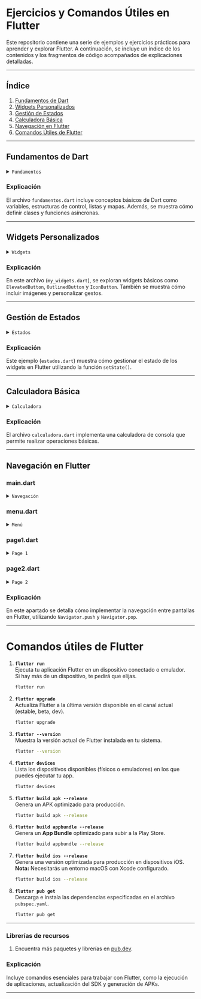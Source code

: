 # Ejercicios y Comandos Útiles en Flutter

Este repositorio contiene una serie de ejemplos y ejercicios prácticos para aprender y explorar Flutter. A continuación, se incluye un índice de los contenidos y los fragmentos de código acompañados de explicaciones detalladas.

---

## Índice

1. [Fundamentos de Dart](#fundamentos-de-dart)
2. [Widgets Personalizados](#widgets-personalizados)
3. [Gestión de Estados](#gestión-de-estados)
4. [Calculadora Básica](#calculadora-básica)
5. [Navegación en Flutter](#navegación-en-flutter)
6. [Comandos Útiles de Flutter](#comandos-útiles-de-flutter)

---

## Fundamentos de Dart
<details>
<summary><code>Fundamentos</code></summary>

```js
void main() {
  //print("hola mundo");
  //variables();
  //listaYmapa();
  //operador();
  //saludar("Nicole", "Szboslai");
  //saludar2(nombre: "Nikola2", apellido: "Szboslaina2");
  //saludar2(nombre: "Nikola3", apellido: "Szboslaina3");

  //Alumns alumno = Alumns(name: "A", id: 1);
  //print(alumno.name);

  clima();
  obtenerClima();
}

abstract class Animal {
  void sonido() => print("Hacer sonido");
}

class Gato extends Animal {
  @override
  void sonido() => print("Prr si te miro por la calle digo prr");
}

class Navidad extends Animal {
  @override
  void sonido() => print("Felz navidad para todos ustedes jingle bell");
}

class Alumns {
  final String name;
  final int id;

  Alumns({required this.name, required this.id});

  @override
  String toString() {
    return "Nombre: $name ($id)";
  }
}

void variables() {
  var ciudad = "Santiago";
  var temp = 38.0;

  int edad = 90;
  double altura = 75.2;
  bool esEstudiante = true;
  String nombre = "Sofia";

  String nombre0 =
      "Sofia"; //Al usar un _ dart la reconoce automaticamente como privada.

  print(ciudad);
  print(edad);
  print(altura);
  print(esEstudiante);
  print(nombre);
}

void listaYmapa() {
  List<String> comidas = ["Arroz", "Huevos", "Kimchi"];
  Map<String, Object> alumnos = {
    "Loreto": 1,
    "Rodrigo": 2,
  };
}

void operador() {
  int a = 10;
  int b = 3;

  print(a + b); // Suma
  print(a - b); // Resta
  print(a * b); // Multiplicación
  print(a / b); // División
  print(a % b); // Módulo

  print(a > b); // Mayor que
  print(a >= b); // Mayor o igual que
  print(a == b); // Igual a
  print(a != b); // Diferente de
}

void control() {
  int edad = 18;
  if (edad >= 18) {
    print("Mayor de edad");
  } else {
    print("Menor de edad");
  }

  String diaSemana = "Martes";

  // switch
  switch (diaSemana) {
    case "Lunes":
      print("Es Lunes");
      break;
    case "Martes":
      print("Es Martes");
      break;
    default:
      print("Otro día x");
  }

  // for, for in, while
  for (int i = 1; i <= 5; i++) {
    print("numero: $i");
  }

  for (var element in [1, 2, 3, 4]) {
    print("numero: $element");
  }

  int count = 1;
  while (count <= 5) {
    print("contador: $count");
    count++;
  }
}

void saludar(String nombre, [String apellido = ""]) {
  print("Hola, $nombre $apellido");
}

void saludar2({required String nombre, String apellido = ""}) {
  print("Hola, $nombre $apellido");
}

void saludar3({required String nombre, required String apellido}) {
  print("Hola, $nombre $apellido");
}

Future<String> clima() async {
  await Future.delayed(const Duration(seconds: 3));
  return "El clima actual es de 34°";
}

Future<String> obtenerClima() async {
  String datosClima = await clima();
  print(datosClima);
  return datosClima;
}
```

</details>

### Explicación

El archivo `fundamentos.dart` incluye conceptos básicos de Dart como variables, estructuras de control, listas y mapas. Además, se muestra cómo definir clases y funciones asíncronas.

---

## Widgets Personalizados

<details>
<summary><code>Widgets</code></summary>

```js
```dart
// This is a basic Flutter widget test.
//
// To perform an interaction with a widget in your test, use the WidgetTester
// utility in the flutter_test package. For example, you can send tap and scroll
// gestures. You can also use WidgetTester to find child widgets in the widget
// tree, read text, and verify that the values of widget properties are correct.

import 'package:flutter/material.dart';
import 'package:flutter_test/flutter_test.dart';


void main() {
  testWidgets('Counter increments smoke test', (WidgetTester tester) async {
    // Build our app and trigger a frame.
    await tester.pumpWidget(const MyApp());

    // Verify that our counter starts at 0.
    expect(find.text('0'), findsOneWidget);
    expect(find.text('1'), findsNothing);

    // Tap the '+' icon and trigger a frame.
    await tester.tap(find.byIcon(Icons.add));
    await tester.pump();

    // Verify that our counter has incremented.
    expect(find.text('0'), findsNothing);
    expect(find.text('1'), findsOneWidget);
  });
}

```
</details>

### Explicación

En este archivo (`my_widgets.dart`), se exploran widgets básicos como `ElevatedButton`, `OutlinedButton` y `IconButton`. También se muestra cómo incluir imágenes y personalizar gestos.

---

## Gestión de Estados

<details>
<summary><code>Estados</code></summary>

```js
import 'dart:developer';

import 'package:flutter/material.dart';

class Estados extends StatefulWidget {
  const Estados({super.key});

  @override
  State<Estados> createState() => _EstadosState();
}

class _EstadosState extends State<Estados> {
  int contador = 0;

  @override
  void initState() {
    log("Initstate()");
    super.initState();
  }

  @override
  Widget build(BuildContext context) {
    log("build()");
    log("contador: $contador");
    return MaterialApp(
      home: Scaffold(
        body: Column(
          mainAxisAlignment: MainAxisAlignment.center,
          children: [
            Center(
              child: Column(
                children: [
                  Text(
                    "Contador: $contador",
                  ),
                  Row(
                    mainAxisAlignment: MainAxisAlignment.center,
                    children: [
                      ElevatedButton(
                        onPressed: () {
                          setState(() {
                            contador++;
                          });
                        },
                        child: const Text("Incrementar"),
                      ),
                      const SizedBox(width: 16),
                      ElevatedButton(
                        onPressed: () {
                          setState(() {
                            contador--;
                          });
                        },
                        child: const Text("Decrementar"),
                      ),
                    ],
                  ),
                ],
              ),
            ),
          ],
        ),
      ),
    );
  }
}

```
</details>

### Explicación

Este ejemplo (`estados.dart`) muestra cómo gestionar el estado de los widgets en Flutter utilizando la función `setState()`.

---

## Calculadora Básica

<details>
<summary><code>Calculadora</code></summary>

```js
import 'dart:io';

void main() {
  // Mostrar las opciones del menú al usuario
  // 1: Suma
  // 2: Resta
  // 3: Multiplicación
  // 4: División
  print("===== Calculadora =====");
  print("1: Suma");
  print("2: Resta");
  print("3: Multiplicación");
  print("4: División");

//print(opcion);
// 1: Obtener la opción ingresa
// 2: Solicitar el primer número
// 3: Solciitar el segundo número
// 4: Ejecutar la operación lógica y mostrar el resultado
  stderr.write("Ingresa una opción: ");
  int opcion = int.parse(stdin.readLineSync()!);

  if (opcion < 1 || opcion > 4) {
    print("Opción no válida. Intenta nuevamente.");
    return;
  }

  stderr.write("Ingresa el primer número: ");
  double num1 = double.parse(stdin.readLineSync()!);

  stderr.write("Ingresa el segundo número: ");
  double num2 = double.parse(stdin.readLineSync()!);

  switch (opcion) {
    case 1:
      print("Resultado de la suma: ${suma(num1, num2)}");
      break;
    case 2:
      print("Resultado de la resta: ${resta(num1, num2)}");
      break;
    case 3:
      print("Resultado de la multiplicación: ${multiplicacion(num1, num2)}");
      break;
    case 4:
      if (num2 == 0) {
        print("Error: No se puede dividir por cero.");
      } else {
        print("Resultado de la división: ${division(num1, num2)}");
      }
      break;
  }
}

double suma(double a, double b) => a + b;

double resta(double a, double b) => a - b;

double multiplicacion(double a, double b) => a * b;

double division(double a, double b) => a / b;

```
</details>

### Explicación

El archivo `calculadora.dart` implementa una calculadora de consola que permite realizar operaciones básicas.

---

## Navegación en Flutter

### main.dart

<details>
<summary><code>Navegación</code></summary>

```js
import 'package:firstflutterapp/menu.dart';
import 'package:flutter/material.dart';

void main() {
  runApp(
    const MaterialApp(
      home: Menu(),
    ),
  );
}

```
</details>

### menu.dart

<details>
<summary><code>Menú</code></summary>

```js
```dart
import 'package:flutter/material.dart';

class Menu extends StatelessWidget {
  const Menu({super.key});

  @override
  Widget build(BuildContext context) {
    return Material(
      child: SafeArea(
        child: ListView(
          padding: const EdgeInsets.all(32),
          children: [
            ElevatedButton(
              onPressed: () {},
              child: const Text("Gestor de Habitos"),
            ),
            ElevatedButton(
              onPressed: () {},
              child: const Text("Galería de Imágenes"),
            ),
            ElevatedButton(
              onPressed: () {},
              child: const Text("Reproductor de Audio"),
            ),
            ElevatedButton(
              onPressed: () {},
              child: const Text("Todo - Provider"),
            ),
            ElevatedButton(
              onPressed: () {},
              child: const Text("Todo - Bloc"),
            ),
          ],
        ),
      ),
    );
  }
}

```
</details>

### page1.dart

<details>
<summary><code>Page 1</code></summary>

```js
import 'package:firstflutterapp/clases/nav/page2.dart';
import 'package:flutter/material.dart';

class Page1 extends StatelessWidget {
  const Page1({super.key});

  @override
  Widget build(BuildContext context) {
    return Scaffold(
      appBar: AppBar(
        centerTitle: true,
        title: const Text("Pagina 1"),
      ),
      body: ElevatedButton(
        onPressed: () {
          Navigator.push(
            context,
            MaterialPageRoute(
              builder: (context) => const Page2(
                product: 'Monitor',
              ),
            ),
          );
        },
        child: const Text("Ir a la página 2"),
      ),
    );
  }
}

```
</details>

### page2.dart

<details>
<summary><code>Page 2</code></summary>

```js
import 'package:flutter/material.dart';

class Page2 extends StatelessWidget {
  final String product;

  const Page2({super.key, required this.product});

  @override
  Widget build(BuildContext context) {
    return Scaffold(
      appBar: AppBar(
        centerTitle: true,
        title: Text("Producto $product"),
      ),
      body: ElevatedButton(
        onPressed: () {
          Navigator.pop(context);
        },
        child: const Text("Volver"),
      ),
    );
  }
}

```
</details>

### Explicación

En este apartado se detalla cómo implementar la navegación entre pantallas en Flutter, utilizando `Navigator.push` y `Navigator.pop`.

---

# Comandos útiles de Flutter

1. **`flutter run`**  
   Ejecuta tu aplicación Flutter en un dispositivo conectado o emulador.  
   Si hay más de un dispositivo, te pedirá que elijas.

   ```bash
   flutter run
   ```

2. **`flutter upgrade`**  
   Actualiza Flutter a la última versión disponible en el canal actual (estable, beta, dev).

   ```bash
   flutter upgrade
   ```

3. **`flutter --version`**  
   Muestra la versión actual de Flutter instalada en tu sistema.

   ```bash
   flutter --version
   ```

4. **`flutter devices`**  
   Lista los dispositivos disponibles (físicos o emuladores) en los que puedes ejecutar tu app.

   ```bash
   flutter devices
   ```

5. **`flutter build apk --release`**  
   Genera un APK optimizado para producción.

   ```bash
   flutter build apk --release
   ```

6. **`flutter build appbundle --release`**  
   Genera un **App Bundle** optimizado para subir a la Play Store.

   ```bash
   flutter build appbundle --release
   ```

7. **`flutter build ios --release`**  
   Genera una versión optimizada para producción en dispositivos iOS.  
   **Nota:** Necesitarás un entorno macOS con Xcode configurado.

   ```bash
   flutter build ios --release
   ```

8. **`flutter pub get`**  
   Descarga e instala las dependencias especificadas en el archivo `pubspec.yaml`.

   ```bash
   flutter pub get
   ```

---

### Librerías de recursos

1. Encuentra más paquetes y librerías en [pub.dev](https://pub.dev/).

### Explicación

Incluye comandos esenciales para trabajar con Flutter, como la ejecución de aplicaciones, actualización del SDK y generación de APKs.

---
